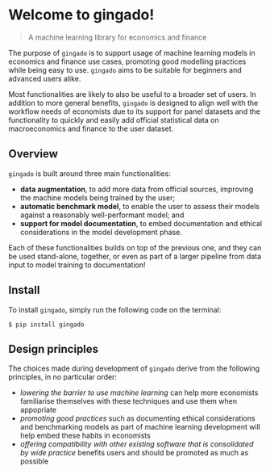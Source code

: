 # Welcome to gingado!
> A machine learning library for economics and finance


The purpose of `gingado` is to support usage of machine learning models in economics and finance use cases, promoting good modelling practices while being easy to use. `gingado` aims to be suitable for beginners and advanced users alike.

Most functionalities are likely to also be useful to a broader set of users. In addition to more general benefits, `gingado` is designed to align well with the workflow needs of economists due to its support for panel datasets and the functionality to quickly and easily add official statistical data on macroeconomics and finance to the user dataset.

## Overview

`gingado` is built around three main functionalities:
* **data augmentation**, to add more data from official sources, improving the machine models being trained by the user;
* **automatic benchmark model**, to enable the user to assess their models against a reasonably well-performant model; and
* **support for model documentation**, to embed documentation and ethical considerations in the model development phase.

Each of these functionalities builds on top of the previous one, and they can be used stand-alone, together, or even as part of a larger pipeline from data input to model training to documentation!

## Install

To install `gingado`, simply run the following code on the terminal:

`$ pip install gingado`

## Design principles

The choices made during development of `gingado` derive from the following principles, in no particular order:
* *lowering the barrier to use machine learning* can help more economists familiarise themselves with these techniques and use them when appopriate
* *promoting good practices* such as documenting ethical considerations and benchmarking models as part of machine learning development will help embed these habits in economists
* *offering compatibility with other existing software that is consolidated by wide practice* benefits users and should be promoted as much as possible
